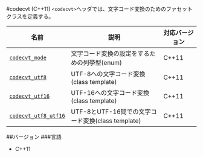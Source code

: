 #codecvt (C++11)
`<codecvt>`ヘッダでは、文字コード変換のためのファセットクラスを定義する。

| 名前 | 説明 | 対応バージョン |
|---------------------------------------------|----------------------------------------------|-------|
| [`codecvt_mode`](./codecvt/codecvt_mode.md) | 文字コード変換の設定をするための列挙型(enum) | C++11 |
| [`codecvt_utf8`](./codecvt/codecvt_utf8.md) | UTF-8への文字コード変換(class template) | C++11 |
| [`codecvt_utf16`](./codecvt/codecvt_utf16.md) | UTF-16への文字コード変換(class template) | C++11 |
| [`codecvt_utf8_utf16`](./codecvt/codecvt_utf8_utf16.md) | UTF-8とUTF-16間での文字コード変換(class template) | C++11 |

##バージョン
###言語
- C++11

